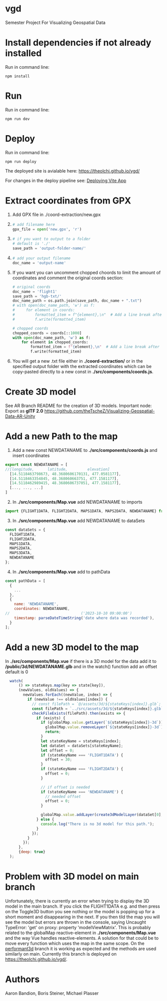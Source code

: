 # vgd
Semester Project For Visualizing Geospatial Data

# Install dependencies if not already installed
Run in command line:
```
npm install
```

# Run
Run in command line:
```
npm run dev
```

# Deploy
Run in command line:
```
npm run deploy
```
The deployed site is avialable here: <https://theolchi.github.io/vgd/>

For changes in the deploy pipeline see:
[Deploying Vite App](https://medium.com/@aishwaryaparab1/deploying-vite-deploying-vite-app-to-github-pages-166fff40ffd3)

# Extract coordinates from GPX
1. Add GPX file in ./coord-extraction/new.gpx
2. ```python
   # add filename here
   gpx_file = open('new.gpx', 'r')
   ```
3. ```python
   # if you want to output to a folder
   # default is './'
   save_path = 'output-folder-name/'
   ```
4. ```python
   # add your output filename
   doc_name = 'output-name'
   ```
5. If you want you can uncomment chopped choords to limit the amount of coordinates and comment the original coords section:
   ```python
   # original coords
   doc_name = 'flight1'
   save_path = 'hgb-txt/'
   doc_name_path = os.path.join(save_path, doc_name + ".txt")
   # with open(doc_name_path, 'w') as f:
   #     for element in coords:
   #         formatted_item = f"{element},\n"  # Add a line break after each element
   #         f.write(formatted_item)
   
   # chopped coords
   chopped_coords = coords[::1000]
   with open(doc_name_path, 'w') as f:
       for element in chopped_coords:
           formatted_item = f"{element},\n"  # Add a line break after each element
           f.write(formatted_item)
   ```
6. You will get a new .txt file either in **./coord-extraction/** or in the specified output folder with the extracted coordinates which can be copy-pasted directly to a new const in **./src/components/coords.js**.

# Create 3D model
See AR Branch README for the creation of 3D models. Important node: Export as **glTF 2.0**
<https://github.com/theTscheZ/Visualizing-Geospatial-Data-AR-Unity>

# Add a new Path to the map
1. Add a new const NEWDATANAME to **./src/components/coords.js** and insert coordinates
```javascript
export const NEWDATANAME = [
//[longitude,      latitude,         elevation]
  [14.5118463798673, 48.3680606170131, 477.0581177],
  [14.5118463354845, 48.368060663751, 477.1581177],
  [14.5118462989415, 48.3680606737051, 477.1581177],
  [..., ..., ...]
]
```
2. In **./src/components/Map.vue** add NEWDATANAME to imports
```javascript
import {FLIGHT1DATA, FLIGHT2DATA, MAPS1DATA, MAPS2DATA, NEWDATANAME} from './coords.js';
```
3. In **./src/components/Map.vue** add NEWDATANAME to dataSets
```javascript
const dataSets = {
  FLIGHT1DATA,
  FLIGHT2DATA,
  MAPS1DATA,
  MAPS2DATA,
  MAPS3DATA,
  NEWDATANAME
};
```
4. In **./src/components/Map.vue** add to pathData
```javascript
const pathData = [
  {
    ...
  },
  {
    name: 'NEWDATANAME',
    coordinates: NEWDATANAME,
//                                ('2023-10-10 09:00:00')
    timestamp: parseDateTimeString('date where data was recorded'),
  }
];
```

# Add a new 3D model to the map
In **./src/components/Map.vue** if there is a 3D model for the data add it to **/public/3d/NEWDATANAME.glb** and in the watch() function add an offset default is 0
```javascript
  watch(
      () => stateKeys.map(key => state[key]),
      (newValues, oldValues) => {
        newValues.forEach((newValue, index) => {
          if (newValue !== oldValues[index]) {
            // const filePath = `@/assets/3d/${stateKeys[index]}.glb`;
            const filePath = `../src/assets/3d/${stateKeys[index]}.glb`;
            checkFileExists(filePath).then(exists => {
              if (exists) {
                if (globalMap.value.getLayer(`${stateKeys[index]}-3d`)) {
                  globalMap.value.removeLayer(`${stateKeys[index]}-3d`);
                  return;
                }
                let stateKeyName = stateKeys[index];
                let dataSet = dataSets[stateKeyName];
                let offset = 0;
                if (stateKeyName === 'FLIGHT1DATA') {
                  offset = 30;
                }
                if (stateKeyName === 'FLIGHT2DATA') {
                  offset = 0;
                }

                // if offset is needed
                if (stateKeyName === 'NEWDATANAME') {
                  // needed offset
                  offset = 0;
                }

                globalMap.value.addLayer(create3dModelLayer(dataSet[0], globalMap.value.queryTerrainElevation(dataSet[0]) + offset, [Math.PI / 2, 0, 0], `${filePath}`, `${stateKeys[index]}-3d`), 'waterway-label');
              } else {
                console.log("There is no 3d model for this path.");
              }
            });
          }
        });
      },
      {deep: true}
  );
```

# Problem with 3D model on main branch
Unfortunately, there is currently an error when trying to display the 3D model in the main branch. If you click the FLIGHT1DATA e.g. and then press on the Toggle3D button you see nothing or the model is popping up for a short moment and disappearing in the next. If you then tild the map you will see the model but errors are thrown in the console, saying Uncaught TypeError: 'get' on proxy: property 'modelViewMatrix'. This is probably related to the globalMap reactive-element in **./src/components/Map.vue** and the way Vue handles reactive-elements. A solution for that could be to move every function which uses the map in the same scope. On the [performant3d](https://github.com/theOlchi/vgd/tree/performant3d) branch it is working as expected and the methods are used similarly on main. Currently this branch is deployed on <https://theolchi.github.io/vgd/>.

# Authors
Aaron Bandion, Boris Steiner, Michael Plasser
